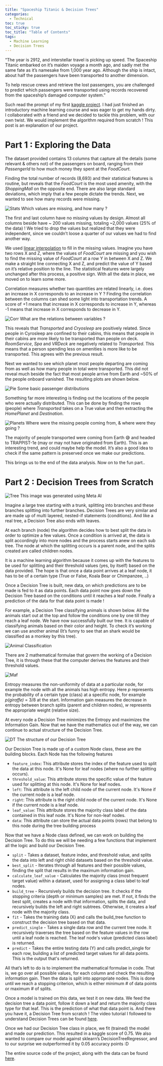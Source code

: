 ```yaml
---
title: "Spaceship Titanic & Decision Trees"
categories:
  - Technical 
toc: true
toc_sticky: true
toc_title: "Table of Contents"
tags:
  - Machine Learning 
  - Decision Trees
---
```


“The year is 2912, and interstellar travel is picking up speed. The Spaceship Titanic embarked on it’s maiden voyage a month ago, and sadly met the same fate as it’s namesake from 1,000 year ago. Although the ship is intact, about half the passengers have been transported to another dimension.

To help rescue crews and retrieve the lost passengers, you are challenged to predict which passengers were transported using records recovered from the spaceship’s damaged computer system.”

Such read the prompt of my first [kaggle project](https://www.kaggle.com/competitions/spaceship-titanic). I had just finished an introductory machine learning course and was eager to get my hands dirty. I collaborated with a friend and we decided to tackle this problem, with our own twist. We would implement the algorithm required from scratch ! This post is an explanation of our project.

# Part 1 : Exploring the Data

The dataset provided contains 13 columns that capture all the details (some relevant & others not) of the passengers on board, ranging from their _PassengerId_ to how much money they spent at the _FoodCourt_.

Finding the total number of records (8,693) and their statistical features is routine, but reveals that the _FoodCourt_ is the most used amenity, with the _ShoppingMall_ on the opposite end. There are also large standard deviations, which imply that a few people dictate the trends. Next, we wanted to see how many records were missing.

![Stats](/assets/img/stitanic/2.jpg)
Which values are missing, and how many ?

The first and last column have no missing values by design. Almost all columns beside have ~ 200 values missing, totaling ~2,000 values (25% of the data) ! We tried to drop the values but realized that they were independent, since we couldn’t loose a quarter of our values we had to find another way.

We used [linear interpolation](https://en.wikipedia.org/wiki/Interpolation#Linear_interpolation) to fill in the missing values. Imagine you have two rows X and Z, where the values of _FoodCourt_ are missing and you wish to find the missing value of _FoodCourt_ at a row Y in between X and Z. We make a straight line connecting X and Z, and predict the value of Y based on it’s relative position to the line. The statistical features were largely unchanged after this process, a positive sign. With all the data in place, we moved on to learn some more.

Correlation measures whether two quantities are related linearly, i.e. does an increase in X corresponds to an increase in Y ? Finding the correlation between the columns can shed some light into transportation trends. A score of +1 means that increase in X corresponds to increase in Y, whereas -1 means that increase in X corresponds to decrease in Y.

![Corr](/assets/img/stitanic/3.jpg)
What are the relations between variables ?

This reveals that _Transported_ and _Cryosleep_ are positively related. Since people in Cyrosleep are confined to their cabins, this means that people in their cabins are more likely to be transported than people on deck. _RoomService_, _Spa_ and _VRDeck_ are negatively related to _Transported_. This means that a person spending less on amenities is more like to be transported. This agrees with the previous result.

Next we wanted to see which planet most people departing are coming from as well as how many people in total were transported. This did not reveal much beside the fact that most people arrive from Earth and ~50% of the people onboard vanished. The resulting plots are shown below.

![Pie](/assets/img/stitanic/4.jpg)
Some basic passenger distributions

Something far more interesting is finding out the locations of the people who were actually distributed. This can be done by finding the rows (people) where _Transported_ takes on a True value and then extracting the _HomePlanet_ and _Destination_.

![Planets](/assets/img/stitanic/5.jpg)
Where were the missing people coming from, & where were they going ?

The majority of people transported were coming from Earth 😅 and headed to TRAPPIST-1e (may or may not have originated from Earth). This is an interesting trend, and could maybe help the model. It’s also a good idea to check if the same pattern is preserved once we make our predictions.

This brings us to the end of the data analysis. Now on to the fun part..

# Part 2 : Decision Trees from Scratch

![Tree](/assets/img/stitanic/6.jpg)
This image was generated using Meta AI

Imagine a large tree starting with a trunk, splitting into branches and these branches splitting into further branches. Decision Trees are very similar and are made up of multi layered, nested-if statements (conditions). And like a real tree, a Decision Tree also ends with leaves.

At each branch (node) the algorithm decides how to best split the data in order to optimize a few values. Once a condition is arrived at, the data is split accordingly into more nodes and the process starts anew on each sub tree. The node at which the splitting occurs is a parent node, and the splits created are called children nodes.

It is a machine learning algorithm because it comes up with the features to be used for splitting and their threshold values (yes, by itself) based on the data provided. The hope is that once a data point arrives at a leaf node, it has to be of a certain type (True or False, Koala Bear or Chimpanzee, ..)

Once a Decision Tree is built, new data, on which predictions are to be made is fed to it as data points. Each data point now goes down the Decision Tree based on the conditions until it reaches a leaf node. Finally a prediction of the data for that data point is made !

For example, a Decision Tree classifying animals is shown below. All the animals start out at the top and follow the conditions one by one till they reach a leaf node. We have now successfully built our tree. It is capable of classifying animals based on their color and height. To check it’s working we can use another animal (It’s funny to see that an shark would be classified as a monkey by this tree).

![Animal Classification](/assets/img/stitanic/7.jpg)

There are 2 mathematical formulae that govern the working of a Decision Tree, it is through these that the computer derives the features and their threshold values.

![Maf](/assets/img/stitanic/8.jpg)

Entropy measures the non-uniformity of data at a particular node, for example the node with all the animals has high entropy. Here _p_ represents the probability of a certain type (class) at a specific node, for example _p(giraffe)_ = 3/8 at the start. Information gain measures the decrease in entropy between branch splits (parent and children nodes), _w_ represents the appropriate weight (relative size).

At every node a Decision Tree minimizes the Entropy and maximizes the Information Gain. Now that we have the mathematics out of the way, we can continue to actual structure of the Decision Tree.

![DT](/assets/img/stitanic/9.jpg)
The structure of our Decision Tree

Our Decision Tree is made up of a custom Node class, these are the building blocks. Each Node has the following features

-   `feature_index`: This attribute stores the index of the feature used to split the data at this node. It's None for leaf nodes (where no further splitting occurs).
-   `threshold_value`: This attribute stores the specific value of the feature used for splitting at this node. It's None for leaf nodes.
-   `left`: This attribute is the left child node of the current node. It's None if the current node is a leaf node.
-   `right`: This attribute is the right child node of the current node. It's None if the current node is a leaf node.
-   `leaf_value`: This attribute stores the majority class label of the data contained in this leaf node. It's None for non-leaf nodes.
-   `data`: This attribute can store the actual data points (rows) that belong to this node during the tree building process

Now that we have a Node class defined, we can work on building the Decision Tree. To do this we will be needing a few functions that implement all the logic and build our Decision Tree.

-   `split` - Takes a dataset, feature index, and threshold value, and splits the data into left and right child datasets based on the threshold value.
-   `best_split` - Iterates through all features and their possible values, finding the split that results in the maximum information gain.
-   `calculate_leaf_value` - Calculates the majority class (most frequent target value) within a dataset, used for assigning a class label to leaf nodes.
-   `build_tree` - Recursively builds the decision tree. It checks if the stopping criteria (depth or minimum samples) are met. If not, it finds the best split, creates a node with that information, splits the data, and recursively builds the left and right subtrees. Otherwise, it creates a leaf node with the majority class.
-   `fit` - Takes the training data (X) and calls the build_tree function to construct the decision tree based on that data.
-   `predict_single` - Takes a single data row and the current tree node. It recursively traverses the tree based on the feature values in the row until a leaf node is reached. The leaf node's value (predicted class label) is returned.
-   `predict` - Takes the entire testing data (Y) and calls predict_single for each row, building a list of predicted target values for all data points. This is the output that's returned.

All that’s left to do is to implement the mathematical formulae in code. That is, we go over all possible values, for each column and check the resulting information gain. Then the data is split into appropriate nodes. This is done until we reach a stopping criterion, which is either minimum # of data points or maximum # of splits.

Once a model is trained on this data, we test it on new data. We feed the decision tree a data point, follow it down a leaf and return the majority class type for that leaf. This is the prediction of what that data point is. And there you have it, a Decision Tree from scratch ! The video tutorial I followed to understand Decision Trees can be found [here](https://youtu.be/ZVR2Way4nwQ?si=OADrhYCvB5bufQpj).

Once we had our Decision Tree class in place, we fit (trained) the model and made our prediction. This resulted in a kaggle score of 0.75. We also wanted to compare our model against sklearn’s DecisionTreeRegressor, and to our surprise we outperformed it by 0.05 accuracy points :D

The entire source code of the project, along with the data can be found [here](https://github.com/sri-ram-swaminathan/Spaceship-Titanic-and-Decision-Trees).
